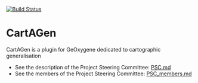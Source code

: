 [![Build Status](https://travis-ci.org/IGNF/cartagen.svg?branch=master)](https://travis-ci.org/IGNF/cartagen)

# CartAGen
CartAGen is a plugin for GeOxygene dedicated to cartographic generalisation

- See the description of the Project Steering Committee: [PSC.md][1]
- See the members of the Project Steering Committee: [PSC_members.md][2]

[1]: https://github.com/IGNF/CartAGen/blob/master/PSC.md
[2]: https://github.com/IGNF/CartAGen/blob/master/PSC_members.md
